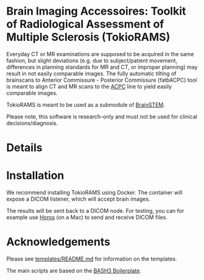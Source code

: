 # Brain Imaging Accessoires: Toolkit of Radiological Assessment of Multiple Sclerosis (TokioRAMS)

Everyday CT or MR examinations are supposed to be acquired in the same fashion, but slight deviations (e.g. due to subject/patient movement, differences in planning standards for MR and CT, or improper planning) may result in not easily comparable images. The fully automatic tilting of brainscans to Anterior Commissure - Posterior Commissure (fatbACPC) tool is meant to align CT and MR scans to the [ACPC](https://radiopaedia.org/articles/anterior-commissure-posterior-commissure-line) line to yield easily comparable images.

TokioRAMS is meant to be used as a submodule of [BrainSTEM](https://github.com/BrainImAccs/BrainSTEM).

Please note, this software is research-only and must not be used for clinical decisions/diagnosis.

# Details



# Installation

We recommend installing TokioRAMS using Docker. The container will expose a DICOM listener, which will accept brain images.

The results will be sent back to a DICOM node. For testing, you can for example use [Horos](https://horosproject.org) (on a Mac) to send and receive DICOM files.

# Acknowledgements

Please see [templates/README.md](https://github.com/brainimaccs/fatbACPC/blob/master/templates/README.md) for information on the templates.

The main scripts are based on the [BASH3 Boilerplate](http://bash3boilerplate.sh).
